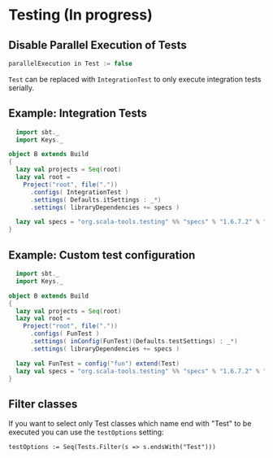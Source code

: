 # Testing (In progress)

## Disable Parallel Execution of Tests

```scala
parallelExecution in Test := false
```
`Test` can be replaced with `IntegrationTest` to only execute integration tests serially.

## Example: Integration Tests

```scala
  import sbt._
  import Keys._

object B extends Build
{
  lazy val projects = Seq(root)
  lazy val root =
    Project("root", file("."))
      .configs( IntegrationTest )
      .settings( Defaults.itSettings : _*)
      .settings( libraryDependencies += specs )

  lazy val specs = "org.scala-tools.testing" %% "specs" % "1.6.7.2" % "it,test" intransitive()
}
```

## Example: Custom test configuration

```scala
  import sbt._
  import Keys._

object B extends Build
{
  lazy val projects = Seq(root)
  lazy val root =
    Project("root", file("."))
      .configs( FunTest )
      .settings( inConfig(FunTest)(Defaults.testSettings) : _*)
      .settings( libraryDependencies += specs )

  lazy val FunTest = config("fun") extend(Test)
  lazy val specs = "org.scala-tools.testing" %% "specs" % "1.6.7.2" % "fun" intransitive()
}
```


## Filter classes

If you want to select only Test classes which name end with "Test" to be executed you can use the `testOptions` setting:

```
testOptions := Seq(Tests.Filter(s => s.endsWith("Test")))
```
